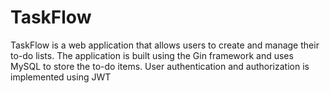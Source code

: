 # TaskFlow

TaskFlow is a web application that allows users to create and manage their to-do lists. The application is built using the Gin framework and uses MySQL to store the to-do items. User authentication and authorization is implemented using JWT